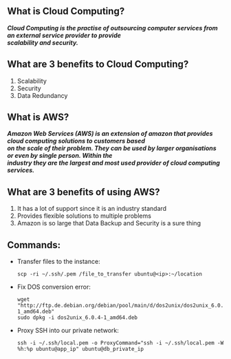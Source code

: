 ## What is Cloud Computing?  
 ***Cloud Computing is the practise of outsourcing computer services from an external service provider to provide***  
 ***scalability and security.***  


## What are 3 benefits to Cloud Computing?  
1. Scalability  
2. Security  
3. Data Redundancy  


## What is AWS?
  ***Amazon Web Services (AWS) is an extension of amazon that provides cloud computing solutions to customers based***  
  ***on the scale of their problem. They can be used by larger organisations or even by single person. Within the***  
  ***industry they are the largest and most used provider of cloud computing services.***
  

## What are 3 benefits of using AWS?  
1. It has a lot of support since it is an industry standard  
2. Provides flexible solutions to multiple problems  
3. Amazon is so large that Data Backup and Security is a sure thing  


## Commands: 

* Transfer files to the instance:  
  ```
  scp -ri ~/.ssh/.pem /file_to_transfer ubuntu@<ip>:~/location
  ```


* Fix DOS conversion error:
  ```
  wget "http://ftp.de.debian.org/debian/pool/main/d/dos2unix/dos2unix_6.0.4-1_amd64.deb"
  sudo dpkg -i dos2unix_6.0.4-1_amd64.deb
  ```


* Proxy SSH into our private network:  
  ```
  ssh -i ~/.ssh/local.pem -o ProxyCommand="ssh -i ~/.ssh/local.pem -W %h:%p ubuntu@app_ip" ubuntu@db_private_ip
  ```